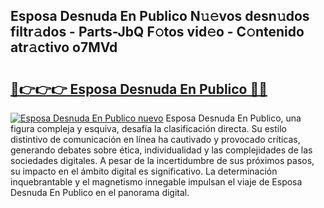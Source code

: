 ## Esposa Desnuda En Publico N𝚞𝚎vos desn𝚞dos filtr𝚊dos - Parts-JbQ F𝚘tos vid𝚎o - C𝚘ntenido atr𝚊ctivo o7MVd

# <h2><a href="http://mb9xxc.tromn.icu/?c=Esposa+Desnuda+En+Publico">🔗👉👉👉 Esposa Desnuda En Publico 🔗🔗</a></h2>

[![Esposa Desnuda En Publico nuevo](https://i.imgur.com/pEAQMta.gif)](http://mb9xxc.tromn.icu/?c=Esposa+Desnuda+En+Publico)
Esposa Desnuda En Publico, una figura compleja y esquiva, desafía la clasificación directa. Su estilo distintivo de comunicación en línea ha cautivado y provocado críticas, generando debates sobre ética, individualidad y las complejidades de las sociedades digitales. A pesar de la incertidumbre de sus próximos pasos, su impacto en el ámbito digital es significativo. La determinación inquebrantable y el magnetismo innegable impulsan el viaje de Esposa Desnuda En Publico en el panorama digital.
